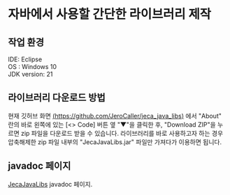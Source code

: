 # 자바에서 사용할 간단한 라이브러리 제작

## 작업 환경
IDE: Eclipse   
OS : Windows 10   
JDK version: 21

## 라이브러리 다운로드 방법
현재 깃허브 화면 [(https://github.com/JeroCaller/jeca_java_libs)](https://github.com/JeroCaller/jeca_java_libs) 에서 "About" 란의 바로 왼쪽에 있는 [<> Code] 버튼 옆 "▼"을 클릭한 후, "Download ZIP"을 누르면 zip 파일을 다운로드 받을 수 있습니다. 라이브러리를 바로 사용하고자 하는 경우 압축해제한 zip 파일 내부의 "JecaJavaLibs.jar" 파일만 가져다가 이용하면 됩니다. 

## javadoc 페이지
[JecaJavaLibs](https://jerocaller.github.io/jeca_java_libs/) javadoc 페이지.